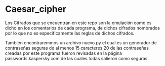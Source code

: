 # Caesar_cipher
Los Cifrados que se encuentran en este repo son la emulación como es dicho en los comentarios de cada programa, de dichos cifrados nombrados por lo que no es especificamente las reglas de dichos cifrados.

También encontraremmos un archivo nuevo.py el cual es un generador de contraseñas seguras de al menos 15 caracteres 20 de las contraseñas creadas por este programa fueron revisadas en la página passwords.kaspersky.com de las cuales todas salieron como seguras. 
